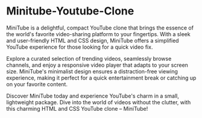 # Minitube-Youtube-Clone

MiniTube is a delightful, compact YouTube clone that brings the essence of the world's favorite video-sharing platform to your fingertips. With a sleek and user-friendly HTML and CSS design, MiniTube offers a simplified YouTube experience for those looking for a quick video fix.

Explore a curated selection of trending videos, seamlessly browse channels, and enjoy a responsive video player that adapts to your screen size. MiniTube's minimalist design ensures a distraction-free viewing experience, making it perfect for a quick entertainment break or catching up on your favorite content.

Discover MiniTube today and experience YouTube's charm in a small, lightweight package. Dive into the world of videos without the clutter, with this charming HTML and CSS YouTube clone – MiniTube!